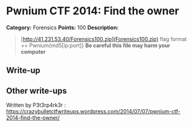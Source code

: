 # Pwnium CTF 2014: Find the owner

**Category:** Forensics
**Points:** 100
**Description:**
> [http://41.231.53.40/Forensics100.zip](Forensics100.zip) flag format == Pwnium{md5[ip:port]} **Be careful this file may harm your computer**

## Write-up


## Other write-ups

Written by P3t3rp4rk3r : 
https://crazybulletctfwriteups.wordpress.com/2014/07/07/pwnium-ctf-2014-find-the-owner/
